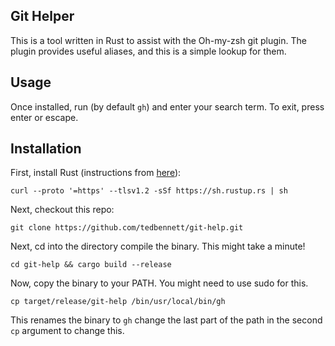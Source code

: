 ## Git Helper

This is a tool written in Rust to assist with the Oh-my-zsh git plugin. The plugin provides useful aliases, and this is a simple lookup for them.

## Usage

Once installed, run (by default `gh`) and enter your search term. To exit, press enter or escape.

## Installation

First, install Rust (instructions from [here](https://www.rust-lang.org/tools/install)):

`curl --proto '=https' --tlsv1.2 -sSf https://sh.rustup.rs | sh`

Next, checkout this repo:

`git clone https://github.com/tedbennett/git-help.git`

Next, cd into the directory compile the binary. This might take a minute!

`cd git-help && cargo build --release`

Now, copy the binary to your PATH. You might need to use sudo for this.

`cp target/release/git-help /bin/usr/local/bin/gh`

This renames the binary to `gh` change the last part of the path in the second `cp` argument to change this.
